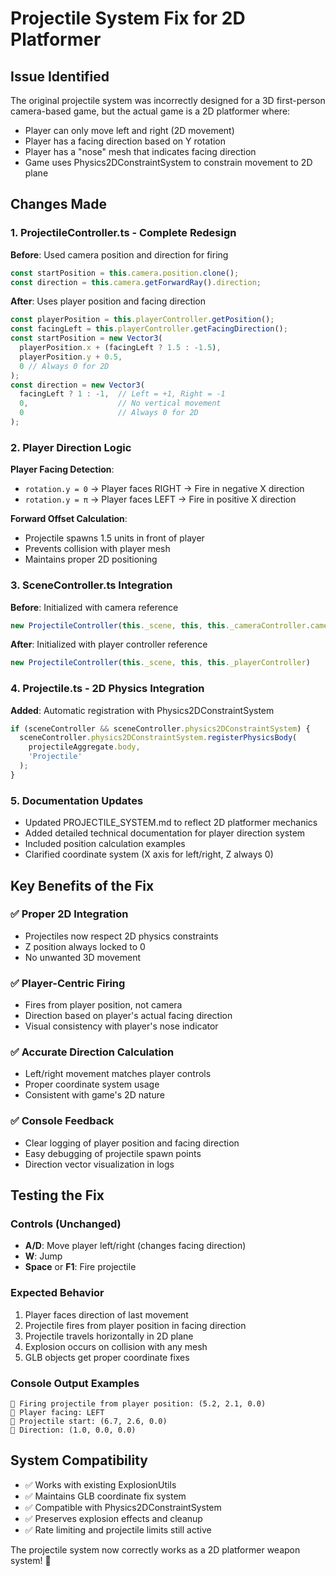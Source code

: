 # Projectile System Fix for 2D Platformer

## Issue Identified
The original projectile system was incorrectly designed for a 3D first-person camera-based game, but the actual game is a 2D platformer where:
- Player can only move left and right (2D movement)
- Player has a facing direction based on Y rotation
- Player has a "nose" mesh that indicates facing direction
- Game uses Physics2DConstraintSystem to constrain movement to 2D plane

## Changes Made

### 1. ProjectileController.ts - Complete Redesign
**Before**: Used camera position and direction for firing
```typescript
const startPosition = this.camera.position.clone();
const direction = this.camera.getForwardRay().direction;
```

**After**: Uses player position and facing direction
```typescript
const playerPosition = this.playerController.getPosition();
const facingLeft = this.playerController.getFacingDirection();
const startPosition = new Vector3(
  playerPosition.x + (facingLeft ? 1.5 : -1.5),
  playerPosition.y + 0.5,
  0 // Always 0 for 2D
);
const direction = new Vector3(
  facingLeft ? 1 : -1,  // Left = +1, Right = -1
  0,                    // No vertical movement
  0                     // Always 0 for 2D
);
```

### 2. Player Direction Logic
**Player Facing Detection**:
- `rotation.y = 0` → Player faces RIGHT → Fire in negative X direction
- `rotation.y = π` → Player faces LEFT → Fire in positive X direction

**Forward Offset Calculation**:
- Projectile spawns 1.5 units in front of player
- Prevents collision with player mesh
- Maintains proper 2D positioning

### 3. SceneController.ts Integration
**Before**: Initialized with camera reference
```typescript
new ProjectileController(this._scene, this, this._cameraController.camera)
```

**After**: Initialized with player controller reference
```typescript
new ProjectileController(this._scene, this, this._playerController)
```

### 4. Projectile.ts - 2D Physics Integration
**Added**: Automatic registration with Physics2DConstraintSystem
```typescript
if (sceneController && sceneController.physics2DConstraintSystem) {
  sceneController.physics2DConstraintSystem.registerPhysicsBody(
    projectileAggregate.body,
    'Projectile'
  );
}
```

### 5. Documentation Updates
- Updated PROJECTILE_SYSTEM.md to reflect 2D platformer mechanics
- Added detailed technical documentation for player direction system
- Included position calculation examples
- Clarified coordinate system (X axis for left/right, Z always 0)

## Key Benefits of the Fix

### ✅ Proper 2D Integration
- Projectiles now respect 2D physics constraints
- Z position always locked to 0
- No unwanted 3D movement

### ✅ Player-Centric Firing
- Fires from player position, not camera
- Direction based on player's actual facing direction
- Visual consistency with player's nose indicator

### ✅ Accurate Direction Calculation
- Left/right movement matches player controls
- Proper coordinate system usage
- Consistent with game's 2D nature

### ✅ Console Feedback
- Clear logging of player position and facing direction
- Easy debugging of projectile spawn points
- Direction vector visualization in logs

## Testing the Fix

### Controls (Unchanged)
- **A/D**: Move player left/right (changes facing direction)
- **W**: Jump
- **Space** or **F1**: Fire projectile

### Expected Behavior
1. Player faces direction of last movement
2. Projectile fires from player position in facing direction
3. Projectile travels horizontally in 2D plane
4. Explosion occurs on collision with any mesh
5. GLB objects get proper coordinate fixes

### Console Output Examples
```
🚀 Firing projectile from player position: (5.2, 2.1, 0.0)
📍 Player facing: LEFT
📍 Projectile start: (6.7, 2.6, 0.0)
📍 Direction: (1.0, 0.0, 0.0)
```

## System Compatibility
- ✅ Works with existing ExplosionUtils
- ✅ Maintains GLB coordinate fix system
- ✅ Compatible with Physics2DConstraintSystem
- ✅ Preserves explosion effects and cleanup
- ✅ Rate limiting and projectile limits still active

The projectile system now correctly works as a 2D platformer weapon system! 🎯
